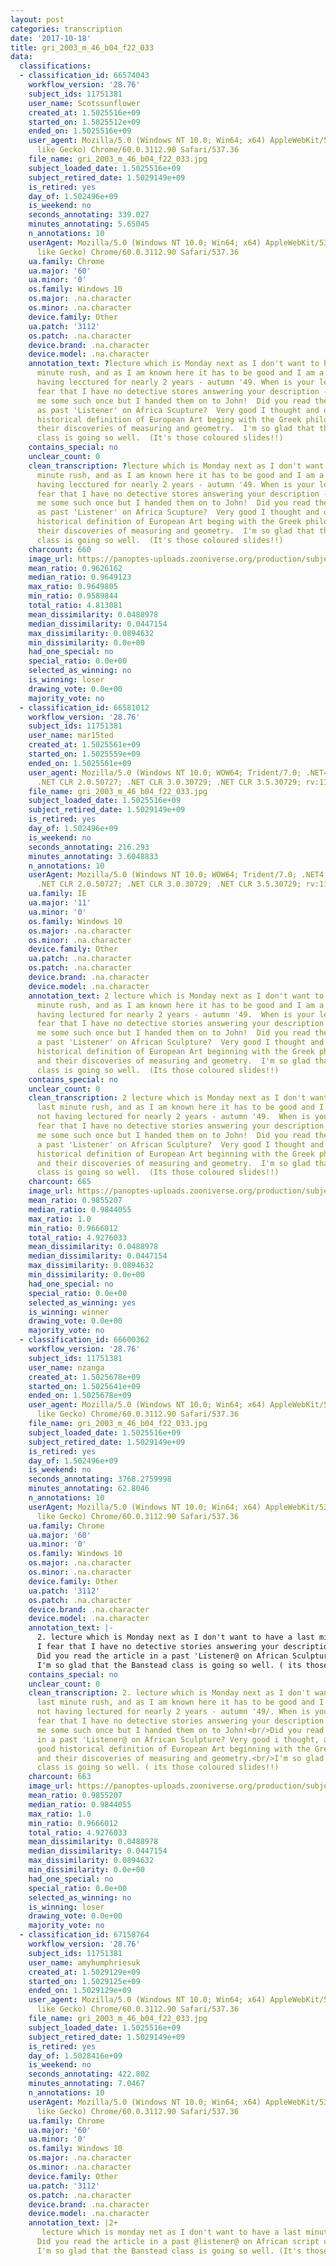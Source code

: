 ```yaml
---
layout: post
categories: transcription
date: '2017-10-18'
title: gri_2003_m_46_b04_f22_033
data:
  classifications:
  - classification_id: 66574043
    workflow_version: '28.76'
    subject_ids: 11751381
    user_name: Scotssunflower
    created_at: 1.5025516e+09
    started_on: 1.5025512e+09
    ended_on: 1.5025516e+09
    user_agent: Mozilla/5.0 (Windows NT 10.0; Win64; x64) AppleWebKit/537.36 (KHTML,
      like Gecko) Chrome/60.0.3112.90 Safari/537.36
    file_name: gri_2003_m_46_b04_f22_033.jpg
    subject_loaded_date: 1.5025516e+09
    subject_retired_date: 1.5029149e+09
    is_retired: yes
    day_of: 1.502496e+09
    is_weekend: no
    seconds_annotating: 339.027
    minutes_annotating: 5.65045
    n_annotations: 10
    userAgent: Mozilla/5.0 (Windows NT 10.0; Win64; x64) AppleWebKit/537.36 (KHTML,
      like Gecko) Chrome/60.0.3112.90 Safari/537.36
    ua.family: Chrome
    ua.major: '60'
    ua.minor: '0'
    os.family: Windows 10
    os.major: .na.character
    os.minor: .na.character
    device.family: Other
    ua.patch: '3112'
    os.patch: .na.character
    device.brand: .na.character
    device.model: .na.character
    annotation_text: ?lecture which is Monday next as I don't want to have a last
      minute rush, and as I am known here it has to be good and I am a bit rusty not
      having lecctured for nearly 2 years - autumn '49. When is your lecture here?  I
      fear that I have no detective stores answering your description - Audrey gave
      me some such once but I handed them on to John!  Did you read the article in
      as past 'Listener' on Africa Scupture?  Very good I thought and quite a good
      historical definition of European Art beging with the Greek philosophers and
      their discoveries of measuring and geometry.  I'm so glad that the Banstead
      class is going so well.  (It's those coloured slides!!)
    contains_special: no
    unclear_count: 0
    clean_transcription: ?lecture which is Monday next as I don't want to have a last
      minute rush, and as I am known here it has to be good and I am a bit rusty not
      having lecctured for nearly 2 years - autumn '49. When is your lecture here?  I
      fear that I have no detective stores answering your description - Audrey gave
      me some such once but I handed them on to John!  Did you read the article in
      as past 'Listener' on Africa Scupture?  Very good I thought and quite a good
      historical definition of European Art beging with the Greek philosophers and
      their discoveries of measuring and geometry.  I'm so glad that the Banstead
      class is going so well.  (It's those coloured slides!!)
    charcount: 660
    image_url: https://panoptes-uploads.zooniverse.org/production/subject_location/77cbfd7e-d754-47e6-aba3-de36e75cbc10.jpeg
    mean_ratio: 0.9626162
    median_ratio: 0.9649123
    max_ratio: 0.9649805
    min_ratio: 0.9589844
    total_ratio: 4.813081
    mean_dissimilarity: 0.0488978
    median_dissimilarity: 0.0447154
    max_dissimilarity: 0.0894632
    min_dissimilarity: 0.0e+00
    had_one_special: no
    special_ratio: 0.0e+00
    selected_as_winning: no
    is_winning: loser
    drawing_vote: 0.0e+00
    majority_vote: no
  - classification_id: 66581012
    workflow_version: '28.76'
    subject_ids: 11751381
    user_name: mar15ted
    created_at: 1.5025561e+09
    started_on: 1.5025559e+09
    ended_on: 1.5025561e+09
    user_agent: Mozilla/5.0 (Windows NT 10.0; WOW64; Trident/7.0; .NET4.0C; .NET4.0E;
      .NET CLR 2.0.50727; .NET CLR 3.0.30729; .NET CLR 3.5.30729; rv:11.0) like Gecko
    file_name: gri_2003_m_46_b04_f22_033.jpg
    subject_loaded_date: 1.5025516e+09
    subject_retired_date: 1.5029149e+09
    is_retired: yes
    day_of: 1.502496e+09
    is_weekend: no
    seconds_annotating: 216.293
    minutes_annotating: 3.6048833
    n_annotations: 10
    userAgent: Mozilla/5.0 (Windows NT 10.0; WOW64; Trident/7.0; .NET4.0C; .NET4.0E;
      .NET CLR 2.0.50727; .NET CLR 3.0.30729; .NET CLR 3.5.30729; rv:11.0) like Gecko
    ua.family: IE
    ua.major: '11'
    ua.minor: '0'
    os.family: Windows 10
    os.major: .na.character
    os.minor: .na.character
    device.family: Other
    ua.patch: .na.character
    os.patch: .na.character
    device.brand: .na.character
    device.model: .na.character
    annotation_text: 2 lecture which is Monday next as I don't want to have a last
      minute rush, and as I am known here it has to be good and I am a bit rusty not
      having lectured for nearly 2 years - autumn '49.  When is your lecture here?  I
      fear that I have no detective stories answering your description - Audrey gave
      me some such once but I handed them on to John!  Did you read the article in
      a past 'Listener' on African Sculpture?  Very good I thought and quite a good
      historical definition of European Art beginning with the Greek philosophers
      and their discoveries of measuring and geometry.  I'm so glad that the Banstead
      class is going so well.  (Its those coloured slides!!)
    contains_special: no
    unclear_count: 0
    clean_transcription: 2 lecture which is Monday next as I don't want to have a
      last minute rush, and as I am known here it has to be good and I am a bit rusty
      not having lectured for nearly 2 years - autumn '49.  When is your lecture here?  I
      fear that I have no detective stories answering your description - Audrey gave
      me some such once but I handed them on to John!  Did you read the article in
      a past 'Listener' on African Sculpture?  Very good I thought and quite a good
      historical definition of European Art beginning with the Greek philosophers
      and their discoveries of measuring and geometry.  I'm so glad that the Banstead
      class is going so well.  (Its those coloured slides!!)
    charcount: 665
    image_url: https://panoptes-uploads.zooniverse.org/production/subject_location/77cbfd7e-d754-47e6-aba3-de36e75cbc10.jpeg
    mean_ratio: 0.9855207
    median_ratio: 0.9844055
    max_ratio: 1.0
    min_ratio: 0.9666012
    total_ratio: 4.9276033
    mean_dissimilarity: 0.0488978
    median_dissimilarity: 0.0447154
    max_dissimilarity: 0.0894632
    min_dissimilarity: 0.0e+00
    had_one_special: no
    special_ratio: 0.0e+00
    selected_as_winning: yes
    is_winning: winner
    drawing_vote: 0.0e+00
    majority_vote: no
  - classification_id: 66600362
    workflow_version: '28.76'
    subject_ids: 11751381
    user_name: nzanga
    created_at: 1.5025678e+09
    started_on: 1.5025641e+09
    ended_on: 1.5025678e+09
    user_agent: Mozilla/5.0 (Windows NT 10.0; Win64; x64) AppleWebKit/537.36 (KHTML,
      like Gecko) Chrome/60.0.3112.90 Safari/537.36
    file_name: gri_2003_m_46_b04_f22_033.jpg
    subject_loaded_date: 1.5025516e+09
    subject_retired_date: 1.5029149e+09
    is_retired: yes
    day_of: 1.502496e+09
    is_weekend: no
    seconds_annotating: 3768.2759998
    minutes_annotating: 62.8046
    n_annotations: 10
    userAgent: Mozilla/5.0 (Windows NT 10.0; Win64; x64) AppleWebKit/537.36 (KHTML,
      like Gecko) Chrome/60.0.3112.90 Safari/537.36
    ua.family: Chrome
    ua.major: '60'
    ua.minor: '0'
    os.family: Windows 10
    os.major: .na.character
    os.minor: .na.character
    device.family: Other
    ua.patch: '3112'
    os.patch: .na.character
    device.brand: .na.character
    device.model: .na.character
    annotation_text: |-
      2. lecture which is Monday next as I don't want to have a last minute rush, and as I am known here it has to be good and I am a bit rusty not having lectured for nearly 2 years - autumn '49/. When is your lecture here?
      I fear that I have no detective stories answering your description - Audrey gave me some such once but I handed them on to John!
      Did you read the article in a past 'Listener@ on African Sculpture? Very good i thought, and quite a good historical definition of European Art beginning with the Greek philosophers and their discoveries of measuring and geometry.
      I'm so glad that the Banstead class is going so well. ( its those coloured slides!!)
    contains_special: no
    unclear_count: 0
    clean_transcription: 2. lecture which is Monday next as I don't want to have a
      last minute rush, and as I am known here it has to be good and I am a bit rusty
      not having lectured for nearly 2 years - autumn '49/. When is your lecture here?<br/>I
      fear that I have no detective stories answering your description - Audrey gave
      me some such once but I handed them on to John!<br/>Did you read the article
      in a past 'Listener@ on African Sculpture? Very good i thought, and quite a
      good historical definition of European Art beginning with the Greek philosophers
      and their discoveries of measuring and geometry.<br/>I'm so glad that the Banstead
      class is going so well. ( its those coloured slides!!)
    charcount: 663
    image_url: https://panoptes-uploads.zooniverse.org/production/subject_location/77cbfd7e-d754-47e6-aba3-de36e75cbc10.jpeg
    mean_ratio: 0.9855207
    median_ratio: 0.9844055
    max_ratio: 1.0
    min_ratio: 0.9666012
    total_ratio: 4.9276033
    mean_dissimilarity: 0.0488978
    median_dissimilarity: 0.0447154
    max_dissimilarity: 0.0894632
    min_dissimilarity: 0.0e+00
    had_one_special: no
    special_ratio: 0.0e+00
    selected_as_winning: no
    is_winning: loser
    drawing_vote: 0.0e+00
    majority_vote: no
  - classification_id: 67158764
    workflow_version: '28.76'
    subject_ids: 11751381
    user_name: amyhumphriesuk
    created_at: 1.5029129e+09
    started_on: 1.5029125e+09
    ended_on: 1.5029129e+09
    user_agent: Mozilla/5.0 (Windows NT 10.0; Win64; x64) AppleWebKit/537.36 (KHTML,
      like Gecko) Chrome/60.0.3112.90 Safari/537.36
    file_name: gri_2003_m_46_b04_f22_033.jpg
    subject_loaded_date: 1.5025516e+09
    subject_retired_date: 1.5029149e+09
    is_retired: yes
    day_of: 1.5028416e+09
    is_weekend: no
    seconds_annotating: 422.802
    minutes_annotating: 7.0467
    n_annotations: 10
    userAgent: Mozilla/5.0 (Windows NT 10.0; Win64; x64) AppleWebKit/537.36 (KHTML,
      like Gecko) Chrome/60.0.3112.90 Safari/537.36
    ua.family: Chrome
    ua.major: '60'
    ua.minor: '0'
    os.family: Windows 10
    os.major: .na.character
    os.minor: .na.character
    device.family: Other
    ua.patch: '3112'
    os.patch: .na.character
    device.brand: .na.character
    device.model: .na.character
    annotation_text: |2+
       lecture which is monday net as I don't want to have a last minute rush, and as I am known here it has to be good and I am a bit rusty not having lectured for nearly 2 years - autumn '49. when is your lecture here? I fear that I have no detective stories answering your description, audrey gave me some such once but I handed them on to John!
      Did you read the article in a past @listener@ on African script use? very good I thought and quite a good historical definition of European art beginning with the Greek philosophers and their discoveries of measuring and geometry.
      I'm so glad that the Banstead class is going so well. (It's those coloured slides!!)
























    contains_special: no
    unclear_count: 0
    clean_transcription: ' lecture which is monday net as I don''t want to have a
      last minute rush, and as I am known here it has to be good and I am a bit rusty
      not having lectured for nearly 2 years - autumn ''49. when is your lecture here?
      I fear that I have no detective stories answering your description, audrey gave
      me some such once but I handed them on to John!<br/>Did you read the article
      in a past @listener@ on African script use? very good I thought and quite a
      good historical definition of European art beginning with the Greek philosophers
      and their discoveries of measuring and geometry.<br/>I''m so glad that the Banstead
      class is going so well. (It''s those coloured slides!!)<br/><br/><br/><br/><br/><br/><br/><br/><br/><br/><br/><br/><br/><br/><br/><br/><br/><br/><br/><br/><br/><br/><br/><br/><br/>'
    charcount: 683
    image_url: https://panoptes-uploads.zooniverse.org/production/subject_location/77cbfd7e-d754-47e6-aba3-de36e75cbc10.jpeg
    mean_ratio: 0.9664421
    median_ratio: 0.968932
    max_ratio: 0.9747082
    min_ratio: 0.9528487
    total_ratio: 4.8322107
    mean_dissimilarity: 0.0488978
    median_dissimilarity: 0.0447154
    max_dissimilarity: 0.0894632
    min_dissimilarity: 0.0e+00
    had_one_special: no
    special_ratio: 0.0e+00
    selected_as_winning: no
    is_winning: loser
    drawing_vote: 0.0e+00
    majority_vote: no
  - classification_id: 67158856
    workflow_version: '28.76'
    subject_ids: 11751381
    user_name: hoskinml
    created_at: 1.5029129e+09
    started_on: 1.5029124e+09
    ended_on: 1.5029129e+09
    user_agent: Mozilla/5.0 (Windows NT 10.0; WOW64; rv:54.0) Gecko/20100101 Firefox/54.0
    file_name: gri_2003_m_46_b04_f22_033.jpg
    subject_loaded_date: 1.5025516e+09
    subject_retired_date: 1.5029149e+09
    is_retired: yes
    day_of: 1.5028416e+09
    is_weekend: no
    seconds_annotating: 471.901
    minutes_annotating: 7.8650167
    n_annotations: 10
    userAgent: Mozilla/5.0 (Windows NT 10.0; WOW64; rv:54.0) Gecko/20100101 Firefox/54.0
    ua.family: Firefox
    ua.major: '54'
    ua.minor: '0'
    os.family: Windows 10
    os.major: .na.character
    os.minor: .na.character
    device.family: Other
    ua.patch: .na.character
    os.patch: .na.character
    device.brand: .na.character
    device.model: .na.character
    annotation_text: |
      2 lecture which is Monday next as I don't want to have a last minute rush, and as I am known here it has to be good and I am a bit rusty not having lectured for nearly 2 years - autumn '49. When is your lecture here?
      I fear that I have no detect-ive stories answering your descript-tion - audrey gave me some such once but I handed them on to John!
      Did you read the article in a past 'Listener' on African Sculpt-ure ? very good I thought  and quite a good historical definition of European Art beginning with the Greek philosophers and their discoveries of measuring and geometry.
      I'm so glad that the Banstead class is going so well. (It's those coloured slides!!)
    contains_special: no
    unclear_count: 0
    clean_transcription: 2 lecture which is Monday next as I don't want to have a
      last minute rush, and as I am known here it has to be good and I am a bit rusty
      not having lectured for nearly 2 years - autumn '49. When is your lecture here?<br/>I
      fear that I have no detect-ive stories answering your descript-tion - audrey
      gave me some such once but I handed them on to John!<br/>Did you read the article
      in a past 'Listener' on African Sculpt-ure ? very good I thought  and quite
      a good historical definition of European Art beginning with the Greek philosophers
      and their discoveries of measuring and geometry.<br/>I'm so glad that the Banstead
      class is going so well. (It's those coloured slides!!)<br/>
    charcount: 667
    image_url: https://panoptes-uploads.zooniverse.org/production/subject_location/77cbfd7e-d754-47e6-aba3-de36e75cbc10.jpeg
    mean_ratio: 0.9827825
    median_ratio: 0.9805068
    max_ratio: 0.9961089
    min_ratio: 0.9626719
    total_ratio: 4.9139123
    mean_dissimilarity: 0.0488978
    median_dissimilarity: 0.0447154
    max_dissimilarity: 0.0894632
    min_dissimilarity: 0.0e+00
    had_one_special: no
    special_ratio: 0.0e+00
    selected_as_winning: no
    is_winning: loser
    drawing_vote: 0.0e+00
    majority_vote: no
  - classification_id: 67163073
    workflow_version: '28.76'
    subject_ids: 11751381
    user_name: k8mielke
    created_at: 1.5029149e+09
    started_on: 1.5029109e+09
    ended_on: 1.5029149e+09
    user_agent: Mozilla/5.0 (Macintosh; Intel Mac OS X 10_11_6) AppleWebKit/603.3.8
      (KHTML, like Gecko) Version/10.1.2 Safari/603.3.8
    file_name: gri_2003_m_46_b04_f22_033.jpg
    subject_loaded_date: 1.5025516e+09
    subject_retired_date: 1.5029149e+09
    is_retired: yes
    day_of: 1.5028416e+09
    is_weekend: no
    seconds_annotating: 3929.1819999
    minutes_annotating: 65.4863667
    n_annotations: 10
    userAgent: Mozilla/5.0 (Macintosh; Intel Mac OS X 10_11_6) AppleWebKit/603.3.8
      (KHTML, like Gecko) Version/10.1.2 Safari/603.3.8
    ua.family: Safari
    ua.major: '10'
    ua.minor: '1'
    os.family: Mac OS X
    os.major: '10'
    os.minor: '11'
    device.family: Other
    ua.patch: '2'
    os.patch: '6'
    device.brand: .na.character
    device.model: .na.character
    annotation_text: 2 lecture which is Monday next as I don't want to have a last
      minute rush, and as I am known here it has to be good and I am a bit rusty not
      having lectured for nearly 2 years. Autumn '49. When is your lecture here? I
      fear that I have no detective stories answering your description. Audrey gave
      me some such once but I handed them on to John! Did you read the article in
      a pair 'Listener' on Africa sculpture? Very good I thought and quite a good
      historical definition of European Art beginning with the Greek philosophers
      and their discoveries of measuring and geometry. I'm so glad that the Banstead
      class is going so well. (Its those coloured slides!!)
    contains_special: no
    unclear_count: 0
    clean_transcription: 2 lecture which is Monday next as I don't want to have a
      last minute rush, and as I am known here it has to be good and I am a bit rusty
      not having lectured for nearly 2 years. Autumn '49. When is your lecture here?
      I fear that I have no detective stories answering your description. Audrey gave
      me some such once but I handed them on to John! Did you read the article in
      a pair 'Listener' on Africa sculpture? Very good I thought and quite a good
      historical definition of European Art beginning with the Greek philosophers
      and their discoveries of measuring and geometry. I'm so glad that the Banstead
      class is going so well. (Its those coloured slides!!)
    charcount: 656
    image_url: https://panoptes-uploads.zooniverse.org/production/subject_location/77cbfd7e-d754-47e6-aba3-de36e75cbc10.jpeg
    mean_ratio: 0.9746226
    median_ratio: 0.976699
    max_ratio: 0.9824903
    min_ratio: 0.9646365
    total_ratio: 4.873113
    mean_dissimilarity: 0.0488978
    median_dissimilarity: 0.0447154
    max_dissimilarity: 0.0894632
    min_dissimilarity: 0.0e+00
    had_one_special: no
    special_ratio: 0.0e+00
    selected_as_winning: no
    is_winning: loser
    drawing_vote: 0.0e+00
    majority_vote: no
  file_name: gri_2003_m_46_b04_f22_033.jpg

---
```

